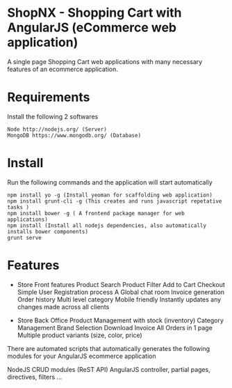 # ShopNX - Shopping Cart with AngularJS (eCommerce web application)
A single page Shopping Cart web applications with many necessary features of an ecommerce application.


# Requirements
Install the following 2 softwares

    Node http://nodejs.org/ (Server)
    MongoDB https://www.mongodb.org/ (Database)

# Install
Run the following commands and the application will start automatically

    npm install yo -g (Install yeoman for scaffolding web application)
    npm install grunt-cli -g (This creates and runs javascript repetative tasks )
    npm install bower -g ( A frontend package manager for web applications)
    npm install (Install all nodejs dependencies, also automatically installs bower components)
    grunt serve

# Features
* Store Front features
  Product Search
  Product Filter
  Add to Cart
  Checkout
  Simple User Registration process
  A Global chat room
  Invoice generation
  Order history
  Multi level category
  Mobile friendly
  Instantly updates any changes made across all clients

* Store Back Office
  Product Management with stock (inventory)
  Category Management
  Brand Selection
  Download Invoice
  All Orders in 1 page
  Multiple product variants (size, color, price)

There are automated scripts that automatically generates the following modules for your AngularJS ecommerce application

NodeJS CRUD modules (ReST API)
AngularJS controller, partial pages, directives, filters ...
